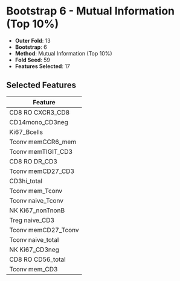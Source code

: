 # Bootstrap 6 - Mutual Information (Top 10%)

- **Outer Fold**: 13
- **Bootstrap**: 6
- **Method**: Mutual Information (Top 10%)
- **Fold Seed**: 59
- **Features Selected**: 17

## Selected Features

| Feature |
|---------|
| CD8 RO CXCR3_CD8 |
| CD14mono_CD3neg |
| Ki67_Bcells |
| Tconv memCCR6_mem |
| Tconv memTIGIT_CD3 |
| CD8 RO DR_CD3 |
| Tconv memCD27_CD3 |
| CD3hi_total |
| Tconv mem_Tconv |
| Tconv naive_Tconv |
| NK Ki67_nonTnonB |
| Treg naive_CD3 |
| Tconv memCD27_Tconv |
| Tconv naive_total |
| NK Ki67_CD3neg |
| CD8 RO CD56_total |
| Tconv mem_CD3 |
